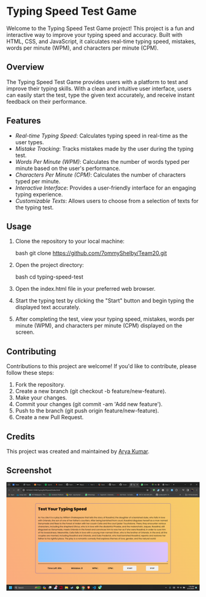 # Typing Speed Test Game

Welcome to the Typing Speed Test Game project! This project is a fun and interactive way to improve your typing speed and accuracy. Built with HTML, CSS, and JavaScript, it calculates real-time typing speed, mistakes, words per minute (WPM), and characters per minute (CPM).

## Overview

The Typing Speed Test Game provides users with a platform to test and improve their typing skills. With a clean and intuitive user interface, users can easily start the test, type the given text accurately, and receive instant feedback on their performance.

## Features

- *Real-time Typing Speed*: Calculates typing speed in real-time as the user types.
- *Mistake Tracking*: Tracks mistakes made by the user during the typing test.
- *Words Per Minute (WPM)*: Calculates the number of words typed per minute based on the user's performance.
- *Characters Per Minute (CPM)*: Calculates the number of characters typed per minute.
- *Interactive Interface*: Provides a user-friendly interface for an engaging typing experience.
- *Customizable Texts*: Allows users to choose from a selection of texts for the typing test.

## Usage

1. Clone the repository to your local machine:

    bash
    git clone https://github.com/7ommyShelby/Team20.git
    

2. Open the project directory:

    bash
    cd typing-speed-test
    

3. Open the index.html file in your preferred web browser.

4. Start the typing test by clicking the "Start" button and begin typing the displayed text accurately.

5. After completing the test, view your typing speed, mistakes, words per minute (WPM), and characters per minute (CPM) displayed on the screen.


## Contributing

Contributions to this project are welcome! If you'd like to contribute, please follow these steps:

1. Fork the repository.
2. Create a new branch (git checkout -b feature/new-feature).
3. Make your changes.
4. Commit your changes (git commit -am 'Add new feature').
5. Push to the branch (git push origin feature/new-feature).
6. Create a new Pull Request.

## Credits

This project was created and maintained by [Arya Kumar](https://github.com/7ommyShelby).

## Screenshot

![alt text](image.png)
